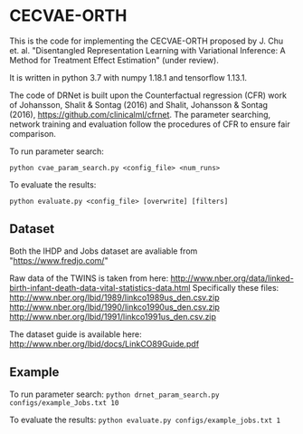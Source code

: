 CECVAE-ORTH
==
This is the code for implementing the CECVAE-ORTH proposed by J. Chu et. al. "Disentangled Representation Learning with Variational Inference: A Method for Treatment Effect Estimation" (under review). 

It is written in python 3.7 with numpy 1.18.1 and tensorflow 1.13.1.

The code of DRNet is built upon the Counterfactual regression (CFR) work of Johansson, Shalit & Sontag (2016) and Shalit, Johansson & Sontag (2016), https://github.com/clinicalml/cfrnet.
The parameter searching, network training and evaluation follow the procedures of CFR to ensure fair comparison.

To run parameter search:

```python cvae_param_search.py <config_file> <num_runs>```

To evaluate the results:

```python evaluate.py <config_file> [overwrite] [filters]```

Dataset
-
Both the IHDP and Jobs dataset are avaliable from "https://www.fredjo.com/"

Raw data of the TWINS is taken from here:
http://www.nber.org/data/linked-birth-infant-death-data-vital-statistics-data.html
Specifically these files:
http://www.nber.org/lbid/1989/linkco1989us_den.csv.zip
http://www.nber.org/lbid/1990/linkco1990us_den.csv.zip
http://www.nber.org/lbid/1991/linkco1991us_den.csv.zip

The dataset guide is available here:
http://www.nber.org/lbid/docs/LinkCO89Guide.pdf

Example
-
To run parameter search:
```python drnet_param_search.py configs/example_Jobs.txt 10```

To evaluate the results:
```python evaluate.py configs/example_jobs.txt 1```